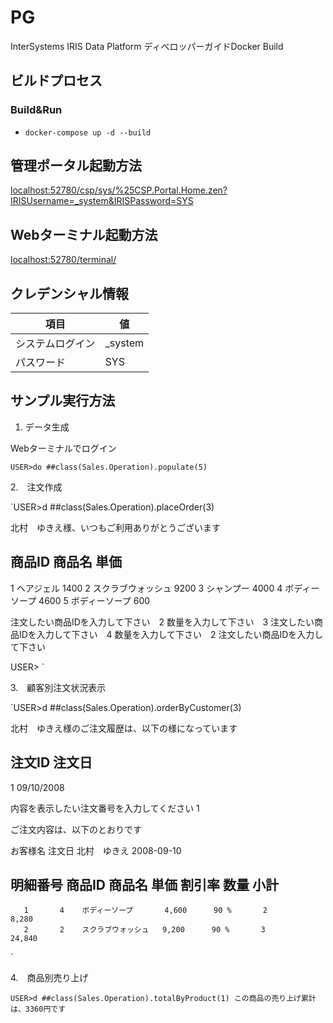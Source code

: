 # PG

InterSystems IRIS Data Platform ディベロッパーガイドDocker Build


## ビルドプロセス

### Build&Run
* `docker-compose up -d --build`

## 管理ポータル起動方法

[localhost:52780/csp/sys/%25CSP.Portal.Home.zen?IRISUsername=_system&IRISPassword=SYS](http://localhost:52780/csp/sys/%25CSP.Portal.Home.zen?IRISUsername=_system&IRISPassword=SYS)

## Webターミナル起動方法

[localhost:52780/terminal/](http://localhost:52780/terminal/)

## クレデンシャル情報

|項目           |値         |
|--------------|-----------|
|システムログイン |_system    |
|パスワード　	    |SYS |


## サンプル実行方法

1. データ生成

Webターミナルでログイン

`USER>do ##class(Sales.Operation).populate(5)`

2.　注文作成　

`USER>d ##class(Sales.Operation).placeOrder(3)

北村　ゆきえ様、いつもご利用ありがとうございます
 
商品ID              商品名              単価
----------------------------------------------------
1                   ヘアジェル          1400
2                   スクラブウォッシュ  9200
3                   シャンプー          4000
4                   ボディーソープ      4600
5                   ボディーソープ      600
 
注文したい商品IDを入力して下さい　2
数量を入力して下さい　3
注文したい商品IDを入力して下さい　4
数量を入力して下さい　2
注文したい商品IDを入力して下さい　
 
USER>
`

3.　顧客別注文状況表示

`USER>d ##class(Sales.Operation).orderByCustomer(3)
 
北村　ゆきえ様のご注文履歴は、以下の様になっています
 
注文ID              注文日
-----------------------------------------------
1                   09/10/2008
 
内容を表示したい注文番号を入力してください 1
 
ご注文内容は、以下のとおりです
 
お客様名            注文日
北村　ゆきえ        2008-09-10
 
明細番号  商品ID    商品名              単価      割引率    数量      小計
-------------------------------------------------------------------------------
       1       4    ボディーソープ       4,600      90 %       2         8,280
       2       2    スクラブウォッシュ   9,200      90 %       3        24,840
`

4.　商品別売り上げ

`USER>d ##class(Sales.Operation).totalByProduct(1)
この商品の売り上げ累計は、3360円です
`
